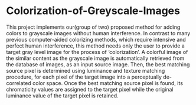 # Colorization-of-Greyscale-Images
This project implements our(group of two) proposed method for adding colors to grayscale images without human interference. 
In contrast to many previous computer-aided colorizing methods, which require intensive and perfect human interference, 
this method needs only the user to provide a target gray level image for the process of ‘colorization’.
A colorful image of the similar content as the grayscale image is automatically retrieved from the database of images,
as an input source image. Then, the best matching source pixel is determined using luminance and texture matching procedure,
for each pixel of the target image into a perceptually de-correlated color space. Once the best matching source pixel is found,
its chromaticity values are assigned to the target pixel while the original luminance value of the target pixel is retained.
